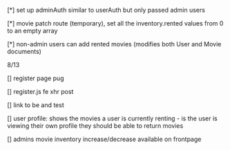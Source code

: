 
[*] set up adminAuth similar to userAuth but only passed admin users

[*] movie patch route (temporary), set all the inventory.rented values from 0 to an empty array

[*] non-admin users can add rented movies (modifies both User and Movie documents)

8/13

[] register page pug

[] register.js fe xhr post 

[] link to be and test

[] user profile: shows the movies a user is currently renting
    - is the user is viewing their own profile they should be able to return movies

[] admins movie inventory increase/decrease available on frontpage